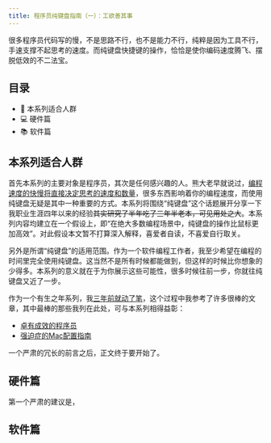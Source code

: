 ```yaml
---
title: 程序员纯键盘指南（一）：工欲善其事
---
```


很多程序员代码写的慢，不是思路不行，也不是能力不行，纯粹是因为工具不行，手速支撑不起思考的速度。而纯键盘快捷键的操作，恰恰是使你编码速度腾飞、摆脱低效的不二法宝。

## 目录

* 👱 本系列适合人群
* 💻 硬件篇
* 📚 软件篇

## 本系列适合人群

首先本系列的主要对象是程序员，其次是任何感兴趣的人。熊大老早就说过，[编程速度的快慢将直接决定思考的速度和数量](http://gigix.thoughtworkers.org/2013/7/27/my-speed-expectations-to-grads/)，很多东西影响着你的编程速度，而使用纯键盘无疑是其中一种重要的方式。本系列将围绕“纯键盘”这个话题展开分享一下我职业生涯四年以来的经验~~其实研究了半年吃了三年半老本，可见用处之大~~。本系列内容均建立在一个假设上，即“在绝大多数编程场景中，纯键盘的操作比鼠标更加高效”。对此假设本文暂不打算深入解释，喜爱者自读，不喜爱自行取关。

另外是所谓“纯键盘”的适用范围。作为一个软件编程工作者，我至少希望在编程的时间里完全使用纯键盘。这当然不是所有时候都能做到，但这样的时候比你想象的少得多。本系列的意义就在于为你展示这些可能性，很多时候往前一步，你就往纯键盘又近了一步。

作为一个有生之年系列，我[三年前就动了笔](https://github.com/linesh-simplicity/elegant-mac)，这个过程中我参考了许多很棒的文章，其中最棒的那些我列在此处，可与本系列相得益彰：

* [卓有成效的程序员](https://book.douban.com/subject/3558788/)
* [强迫症的Mac配置指南](http://insights.thoughtworkers.org/ocds-guide-to-setting-up-mac/)

一个严肃的冗长的前言之后，正文终于要开始了。

## 硬件篇

第一个严肃的建议是，

## 软件篇
